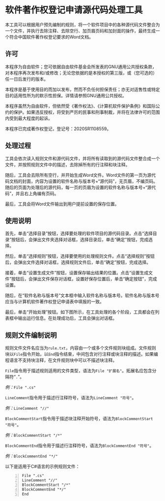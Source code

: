 # 软件著作权登记申请源代码处理工具
本工具可以根据用户预先编制的规则，将一个软件项目中的各种源代码文件整合为一个文件，并执行去除注释、去除空行、加页眉页码和加封面的操作，最终生成一个符合中国软件著作权登记要求的Word文档。

## 许可

本程序为自由软件；您可依据自由软件基金会所发表的GNU通用公共授权条款，对本程序再次发布和/或修改；无论您依据的是本授权的第三版，或（您可选的）任一日后发行的版本。

本程序是基于使用目的而加以发布，然而不负任何担保责任；亦无对适售性或特定目的适用性所为的默示性担保。详情请参照GNU通用公共授权。

本程序虽然为自由软件，但依然受《著作权法》、《计算机软件保护条例》和国际公约的保护。如果违反授权，将受到严厉的民事和刑事制裁，并将在法律许可的范围内受到最大程度的起诉。

本程序已完成著作权登记，登记号：2020SR1108559。

## 处理过程

工具会依次读入规则文件和源代码文件，并将所有读取到的源代码文件整合成一个文件，并按照规则文件中的描述，去除掉所有的行注释和块注释。

随后，工具会去除所有空行，并开始生成Word文件。Word文件的第一页为源代码文档的封面，内容为设置的软件名称与版本号+“源代码”，无页眉，不编页码。随后的页面为处理后的源代码，每一页的页眉为设置的软件名称与版本号+“源代码”，并且右上角编有页码。

最后，工具会将Word文件输出到用户提前设置的保存位置。

## 使用说明
首先，单击“选择目录”按钮，选择要处理的软件项目的源代码目录。点击“选择目录”按钮后，会弹出文件夹选择对话框，选择目录后，单击“确定”按钮，完成选择。

然后，单击“选择规则”按钮，选择要使用的处理规则文件。点击“选择规则”按钮后，会弹出文件选择对话框，选择规则文件后，单击“确定”按钮，完成选择。

接着，单击“设置生成文件”按钮，设置保存输出结果的位置。点击“设置生成文件”按钮后，会弹出文件保存对话框，设置好保存位置后，单击“确定按钮”，完成设置。

随后，在“软件名称与版本号”文本框中输入软件名称与版本号。软件名称与版本号应当与计算机软件著作权登记申请表中填报的一致。

最后，单击“开始处理”按钮。如下图所示，在工具处理的各个阶段，工具都会在列表框中输出运行信息。在处理成功后，工具会弹出对话框。

## 规则文件编制说明
规则文件文件名应当为`rule.txt`，内容由一个或多个文件规则块组成。文件规则块以`File`指令开始，以`End`指令结束，中间包含对行注释或块注释的描述。如果编程语言不支持块注释，在文件规则块中可以不描述块注释。

`File`指令用于描述规则适用的文件类型，语法为`File "扩展名"`。拓展名应包含分隔符“`.`”。

*例：*`File ".cs"`

`LineComment`指令用于描述行注释符号，语法为`LineComment "符号"`。

*例：*`LineComment "//"`

`BlockCommentStart`指令用于描述块注释开始符号，语法为`BlockCommentStart "符号"`。

*例：*`BlockCommentStart "/*"`

`BlockCommentEnd`指令用于描述行注释符号，语法为`BlockCommentEnd "符号"`。

*例：*`BlockCommentEnd "*/"`

以下是适用于C\#语言的示例规则文件：

``` numberLines
File ".cs"
LineComment "//"
BlockCommentStart "/*"
BlockCommentEnd "*/"
End
```
